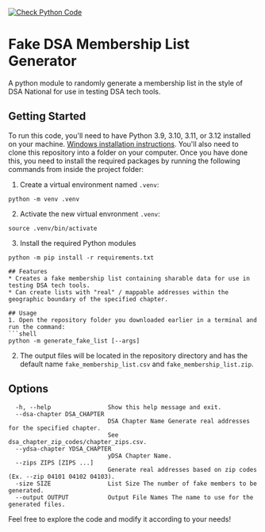 [![Check Python Code](https://github.com/MaineDSA/generate_fake_membership_list/actions/workflows/lint-python.yml/badge.svg)](https://github.com/MaineDSA/generate_fake_membership_list/actions/workflows/lint-python.yml)
# Fake DSA Membership List Generator
A python module to randomly generate a membership list in the style of DSA National for use in testing DSA tech tools.

## Getting Started
To run this code, you'll need to have Python 3.9, 3.10, 3.11, or 3.12 installed on your machine. [Windows installation instructions](https://learn.microsoft.com/en-us/windows/python/beginners).
You'll also need to clone this repository into a folder on your computer.
Once you have done this, you need to install the required packages by running the following commands from inside the project folder:

1. Create a virtual environment named `.venv`:
```shell
python -m venv .venv
```

2. Activate the new virtual envronment `.venv`:
```shell
source .venv/bin/activate
```

3. Install the required Python modules
```shell
python -m pip install -r requirements.txt

## Features
* Creates a fake membership list containing sharable data for use in testing DSA tech tools.
* Can create lists with "real" / mappable addresses within the geographic boundary of the specified chapter.

## Usage
1. Open the repository folder you downloaded earlier in a terminal and run the command:
```shell
python -m generate_fake_list [--args]
```
2. The output files will be located in the repository directory and has the default name `fake_membership_list.csv` and `fake_membership_list.zip`.

## Options
```
  -h, --help                Show this help message and exit.
  --dsa-chapter DSA_CHAPTER
                            DSA Chapter Name Generate real addresses for the specified chapter.
                            See dsa_chapter_zip_codes/chapter_zips.csv.
  --ydsa-chapter YDSA_CHAPTER
                            yDSA Chapter Name.
  --zips ZIPS [ZIPS ...]
                            Generate real addresses based on zip codes (Ex. --zip 04101 04102 04103).
  -size SIZE                List Size The number of fake members to be generated.
  --output OUTPUT           Output File Names The name to use for the generated files.
```

Feel free to explore the code and modify it according to your needs!
